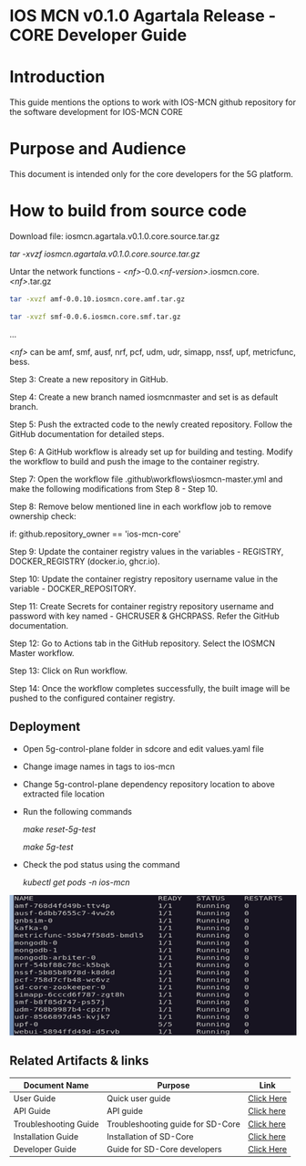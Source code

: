 ﻿
# **IOS MCN v0.1.0 Agartala Release - CORE Developer Guide**

# Introduction

This guide mentions the options to work with IOS-MCN github repository for the software development for IOS-MCN CORE

# Purpose and Audience

This document is intended only for the core developers for the 5G platform.

# How to build from source code

Download file: iosmcn.agartala.v0.1.0.core.source.tar.gz

_tar -xvzf iosmcn.agartala.v0.1.0.core.source.tar.gz_

Untar the network functions -  *\<nf>*-0.0.*\<nf-version>*.iosmcn.core.*\<nf>*.tar.gz

```sh
tar -xvzf amf-0.0.10.iosmcn.core.amf.tar.gz

```

```sh
tar -xvzf smf-0.0.6.iosmcn.core.smf.tar.gz

```
...

*\<nf>* can be amf, smf, ausf, nrf, pcf, udm, udr, simapp, nssf, upf, metricfunc, bess.

Step 3: Create a new repository in GitHub.

Step 4: Create a new branch named iosmcnmaster and set is as default branch.

Step 5: Push the extracted code to the newly created repository. Follow the GitHub documentation for detailed steps.

Step 6: A GitHub workflow is already set up for building and testing. Modify the workflow to build and push the image to the container registry.

Step 7: Open the workflow file .github\workflows\iosmcn-master.yml and make the following modifications from Step 8 - Step 10.

Step 8: Remove below mentioned line in each workflow job to remove ownership check:

if: github.repository_owner == 'ios-mcn-core'

Step 9: Update the container registry values in the variables - REGISTRY, DOCKER_REGISTRY (docker.io, ghcr.io).

Step 10: Update the container registry repository username value in the variable - DOCKER_REPOSITORY.

Step 11: Create Secrets for container registry repository username and password with key named - GHCRUSER & GHCRPASS. Refer the GitHub documentation.

Step 12: Go to Actions tab in the GitHub repository. Select the IOSMCN Master workflow.

Step 13: Click on Run workflow.

Step 14: Once the workflow completes successfully, the built image will be pushed to the configured container registry.

## Deployment

- Open 5g-control-plane folder in sdcore and edit values.yaml file

- Change image names in tags to ios-mcn

 - Change 5g-control-plane dependency repository location to above extracted file location

- Run the following commands

	_make reset-5g-test_

	_make 5g-test_

- Check the pod status using the command

	_kubectl get pods -n ios-mcn_

![Figure 13: pods status](./images/devel/fig13-pod-stats.png)

## Related Artifacts & links

| **Document Name** | **Purpose** | **Link** |
|--|--|--|
| User Guide | Quick user guide | [Click Here](./User%20Guide.md)  |
| API Guide | API guide | [Click here](./API%20Guide.md)|
| Troubleshooting Guide  | Troubleshooting guide for SD-Core | [Click here](./Troubleshooting%20Guide.md)|
| Installation Guide | Installation of SD-Core | [Click here](./Installation%20Guide.md) |
| Developer Guide | Guide for SD-Core developers | [Click Here](./Developer%20Guide.md)|
